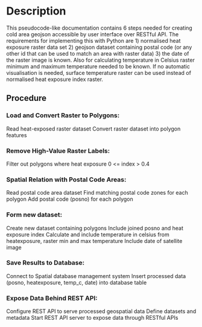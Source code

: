 # Description
This pseudocode-like documentation contains 6 steps needed for creating cold area geojson accessible by user interface over RESTful API. The requirements for implementing this with Python are 1) normalised heat exposure raster data set 2) geojson dataset containing postal code (or any other id that can be used to match an area with raster data) 3) the date of the raster image is known. Also for calculating temperature in Celsius raster minimum and maximum temperature needed to be known. If no automatic visualisation is needed, surface temperature raster can be used instead of normalised heat exposure index raster.

## Procedure
### Load and Convert Raster to Polygons:
Read heat-exposed raster dataset
Convert raster dataset into polygon features

### Remove High-Value Raster Labels:
Filter out polygons where heat exposure 0 <= index > 0.4

### Spatial Relation with Postal Code Areas:
Read postal code area dataset 
Find matching postal code zones for each polygon 
Add postal code (posno) for each polygon

### Form new dataset:
Create new dataset containing polygons 
Include joined posno and heat exposure index
Calculate and include temperature in celsius from heatexposure, raster min and max temperature
Include date of satellite image

### Save Results to Database:
Connect to Spatial database management system 
Insert processed data (posno, heatexposure, temp_c, date) into database table

### Expose Data Behind REST API:
Configure REST API to serve processed geospatial data 
Define datasets and metadata 
Start REST API server to expose data through RESTful APIs
